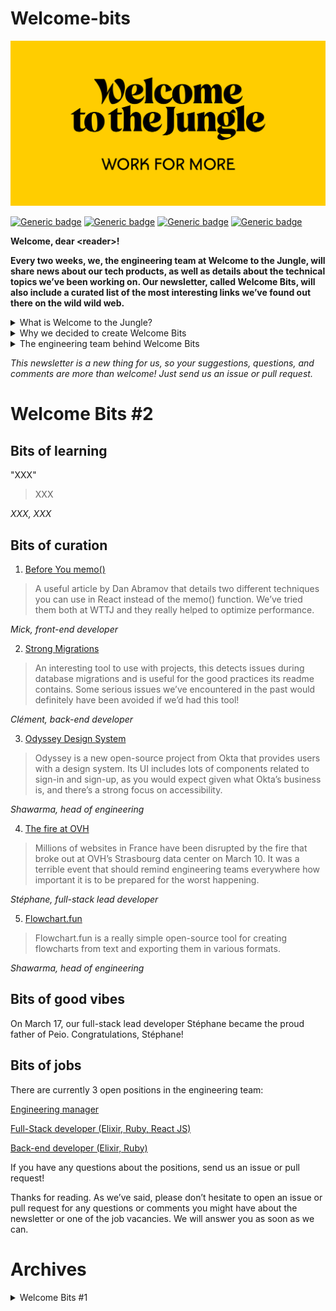 # Welcome-bits

![Logo](logo_yellow_WTTJ.jpg)

[![Generic badge](https://img.shields.io/badge/Type-Newsletter-red)](https://medium.com/wttj-tech)
[![Generic badge](https://img.shields.io/badge/Frequency-Biweekly-blue)](https://medium.com/wttj-tech)
[![Generic badge](https://img.shields.io/badge/Open%20tech%20positions-3-green)](https://www.welcometothejungle.com/en/companies/wttj/jobs) 
[![Generic badge](https://img.shields.io/badge/Engineering%20blog%20articles-6-yellow)](https://medium.com/wttj-tech) 


**Welcome, dear \<reader>!**

**Every two weeks, we, the engineering team at Welcome to the Jungle, will share news about our tech products, as well as details about the technical topics we’ve been working on. Our newsletter, called Welcome Bits, will also include a curated list of the most interesting links we’ve found out there on the wild wild web.**

<details>
<summary>What is Welcome to the Jungle?</summary>
<p>

<a href="https://www.welcometothejungle.com/en">Welcome to the Jungle</a> is building the new experience at work. We use content and technology to transform every step of the employee experience, to help companies offer a better, more human experience in the workplace.</p>
</details>

<details>
<summary>Why we decided to create Welcome Bits</summary>
<p>
  
Learning and sharing knowledge is part of the engineering team’s DNA. For example, since Welcome to the Jungle launched, sessions called Jungle Labs have been organized each month so that developers in the team can spend one day away from their daily tasks to learn new stuff, grow technically, and share it all with the rest of the team (which is not always an easy exercise for the shyest among us).

So it seemed obvious to us that we should extend this learning and sharing experience to the outside world—meaning you, dear readers. And we hope you will enjoy reading about what we’ve discovered as much as we enjoy writing about it!</p>
</details>

<details>
<summary>The engineering team behind Welcome Bits</summary>
<p>
  
The team is currently made up of 14 developers, but we’re part of a bigger team called (no prizes for guessing) “the tech team,” which also encompasses product, data, design and QA people.

Welcome to the Jungle is based in Paris, France, but 65% of us are working in full remote mode, which means that some of us can code while enjoying a beautiful view of the mountains or ocean.

The engineering team is composed of back-end, full-stack, and front-end developers, as well as one DevOps engineer and one head of engineering. We are working with Elixir, Ruby, and React JS, among other technologies (you can check <a href="https://www.welcometothejungle.com/fr/companies/wttj/tech">our full stack</a> for more details).

If you want to know more about our team, and the tech team in general, take a look at <a href="https://youtu.be/9QAV5r-sFhI">the filmed interview with Kevin</a>, our beloved CTO.</p>
</details>

*This newsletter is a new thing for us, so your suggestions, questions, and comments are more than welcome! Just send us an issue or pull request.*

# Welcome Bits #2

## Bits of learning

"XXX"

> XXX

*XXX, XXX*

## Bits of curation

1. [Before You memo()](https://overreacted.io/before-you-memo/) 

> A useful article by Dan Abramov that details two different techniques you can use in React instead of the memo() function. We’ve tried them both at WTTJ and they really helped to optimize performance.

*Mick, front-end developer*


2. [Strong Migrations](https://github.com/ankane/strong_migrations) 

> An interesting tool to use with projects, this detects issues during database migrations and is useful for the good practices its readme contains. Some serious issues we’ve encountered in the past would definitely have been avoided if we’d had this tool!

*Clément, back-end developer*


3. [Odyssey Design System](https://odyssey.okta.design)

> Odyssey is a new open-source project from Okta that provides users with a design system. Its UI includes lots of components related to sign-in and sign-up, as you would expect given what Okta’s business is, and there’s a strong focus on accessibility.

*Shawarma, head of engineering*


4. [The fire at OVH](https://twitter.com/olesovhcom/status/1369478732247932929?s=19)

> Millions of websites in France have been disrupted by the fire that broke out at OVH’s Strasbourg data center on March 10. It was a terrible event that should remind engineering teams everywhere how important it is to be prepared for the worst happening.

*Stéphane, full-stack lead developer*


5. [Flowchart.fun](https://flowchart.fun/ )

> Flowchart.fun is a really simple open-source tool for creating flowcharts from text and exporting them in various formats.

*Shawarma, head of engineering*

## Bits of good vibes

On March 17, our full-stack lead developer Stéphane became the proud father of Peio. Congratulations, Stéphane!

## Bits of jobs

There are currently 3 open positions in the engineering team:

[Engineering manager](https://www.welcometothejungle.com/en/companies/wttj/jobs/engineering-manager_paris)

[Full-Stack developer (Elixir, Ruby, React JS)](https://www.welcometothejungle.com/en/companies/wttj/jobs/full-stack-developer-ruby-elixir-react-js_paris)

[Back-end developer (Elixir, Ruby)](https://www.welcometothejungle.com/en/companies/wttj/jobs/backend-developer-ruby-elixir_paris_WTTJ_9MP4PxM)

If you have any questions about the positions, send us an issue or pull request!

Thanks for reading. As we’ve said, please don’t hesitate to open an issue or pull request for any questions or comments you might have about the newsletter or one of the job vacancies. We will answer you as soon as we can.

# Archives

<details>
  
<summary>Welcome Bits #1</summary>

# Welcome Bits #1

## Bits of learning

"Optimizing your database the right way is never a waste of time"

> Over the past couple of weeks, we have been experiencing 40-plus million IOPS on some of our databases. Our first instinct was to check if any microservice was responsible for the high throughput, then we investigated AWS replicas, and finally we went after all the releases made in the past 6 months to look for any breaking change. But the answer to our performance issues was not there. So we started to look closer at the databases. We identified a lack of optimization and relevant indexes, and started to log slow queries and use pghero. After a few optimizations, we managed to halve the IOPS on our main database!

*Thomas, head of engineering*

## Bits of curation

1. [Pomerium](https://github.com/pomerium/pomerium) 

> A promising tool that could help us install a VPN to access our preproduction environment. Currently, we have to use multiple logins and passwords to access it, which is painful, and since some of my teammates have dynamic public IPs, we can’t filter on the IPs either. Pomerium seems more comprehensive than OpenVPN, which requires you to install additional tools to be able to manage identity aspects and policy access, and it has a Kubernetes API proxy.

*Charles, DevOps, security and back-end engineer*


2. [The styled-components happy path](https://www.joshwcomeau.com/css/styled-components/) 

> An article by Josh Comeau about the best practices for styled-components. I really like his blog posts about React and CSS because they are good quality, simple, and interactive. This one details the different ways you can lighten and simplify CSS files thanks to CSS variables and a single source of styles.

*François, front-end developer*


3. [Crypto-mining attack in my GitHub actions through Pull Request](https://dev.to/thibaultduponchelle/the-github-action-mining-attack-through-pull-request-2lmc)

> Unfortunately, attacks carried out on GitHub purely for personal benefit, like the one detailed in this article, and spam pull requests seem to be becoming more and more frequent. In addition to being contrary to open-source philosophy, this behavior also increases open-source maintainers’ fatigue, which can end up leading to burn-out. This is a real issue!

*Maxime, back-end developer*


4. [Numerical Elixir and Elixir XLA bindings for CPU/GPU/TPU](https://github.com/elixir-nx/nx)

> A very interesting first step to opening the Elixir language to machine learning and scientific calculations in a project led by José Valim himself and Sean Moriarity.

*Stéphane, full-stack lead developer*


5. [A performance dashboard for Postgres](https://github.com/ankane/pghero)

> We started using Pghero at the beginning of the year because we were encountering performance issues with some of our PostgreSQL databases. This library is great because it suggests indexes based on our queries and helps us to detect index overrides. It’s been really helpful!

*Sébastien, full-stack developer*


## Bits of exploration

### Visual testing using the Cypress plugin

The team has recently spent some time exploring visual testing, as we would like to implement it on the [Welcome UI](https://github.com/WTTJ/welcome-ui) design system. More specifically, we would like to be able to visually test the displayed components on the Welcome UI documentation, knowing that components can occur on different documentation pages.

We chose to test the [Cypress plugin](https://docs.cypress.io/guides/tooling/visual-testing.html#Functional-vs-visual-testing), which allows us to automatize the visual tests. 

Here is our condensed feedback about the Cypress plugin:

#### Strengths
- Free of charge
- Easy implementation
- Unit snapshots of components
- Web browsers and screen-resolution sensitive

#### Limitations
- Too sensitive: 
Comparison is done pixel by pixel, so the results are sometimes random. A threshold could be implemented to reduce the sensibility, but it could hide true anomalies.
- Limited debugging:
Differential snapshots are useful to indicate that there is an issue, but they are not clear enough to help with the analysis of the difference.

#### A concrete example with the breadcrumb component
- A visual test is executed for each line of the table, followed by the application design being modified:

![Screenshot](screenshot_test_cypress_plugin.png)

- Here is a snapshot of when a difference in the text of the breadcrumb component is found:

![Snapshot](snapshot_cypress_plugin_diff.png)

### API documentation using [GitBook](https://www.gitbook.com)

The team is currently searching for the most efficient way to create API documentation and has been putting GitBook through its paces to see if it is the answer.

#### Strengths
- Git-like versioning of the API
- Global documentation (API and tech documents, app setup, knowledge, and so on)
- Nice UI
- Easy to set up

#### Limitations
- A lot of small UI/UX bugs
- We didn’t find a way to set up a base_url for all the endpoints

#### The GitBook web UI

![Screenshot](GitBook_web_UI.png)

## Bits of good vibes

Our open-source customizable design system with React styled-components, styled-system and reakit, called [Welcome UI](https://github.com/WTTJ/welcome-ui), just reached 253 stars on GitHub! Don’t hold back from using it and/or contributing.

## Bits of jobs

There are currently 4 open positions in the engineering team:

[Engineering manager](https://www.welcometothejungle.com/en/companies/wttj/jobs/engineering-manager_paris)

[Full-Stack developer (Elixir, Ruby, React JS)](https://www.welcometothejungle.com/en/companies/wttj/jobs/full-stack-developer-ruby-elixir-react-js_paris)

[Back-end developer (Elixir, Ruby)](https://www.welcometothejungle.com/en/companies/wttj/jobs/backend-developer-ruby-elixir_paris_WTTJ_9MP4PxM)

[Front-end developer (React JS, CSS-in-JS)](https://www.welcometothejungle.com/en/companies/wttj/jobs/frontend-developer-react-js-css-in-js_paris)

If you have any questions about the positions, send us an issue or pull request!

Thanks for reading. As we’ve said, please don’t hesitate to open an issue or pull request for any questions or comments you might have about the newsletter or one of the job vacancies. We will answer you as soon as we can.

</details>
